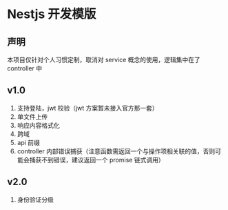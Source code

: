 # Nestjs 开发模版

## 声明

本项目仅针对个人习惯定制，取消对 service 概念的使用，逻辑集中在了 controller 中

## v1.0

1. 支持登陆，jwt 校验（jwt 方案暂未接入官方那一套）
2. 单文件上传
3. 响应内容格式化
4. 跨域
5. api 前缀
6. controller 内部错误捕获（注意函数需返回一个与操作项相关联的值，否则可能会捕获不到错误，建议返回一个 promise 链式调用）

## v2.0

1. 身份验证分级
